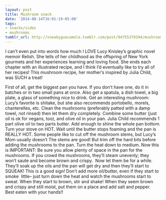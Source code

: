 ```yaml
---
layout: post
title: Mushroom snack
date: '2014-08-14T16:01:19-05:00'
tags:
- snacks/sides
- mushrooms
tumblr_url: http://sneakyguacamole.tumblr.com/post/94755379194/mushroom-snack
---
```

I can’t even put into words how much I LOVE Lucy Knisley’s graphic novel memoir Relish. She tells of her childhood as the offspring of New York gourmets and her experiences learning and loving food. She ends each chapter with an illustrated recipe, and I think I’d eventually like to try all of her recipes! This mushroom recipe, her mother’s inspired by Julia Child, was SUCH a treat!




First of all, get the biggest pan you have. If you don’t have one, do it in batches or in two small pans at once.
Also get a spatula, a dish towel, a big plate, a glass of something nice to drink.
Get an interesting mushroom: Lucy’s favorite is shitake, but she also recommends portobello, morels, chanterelles, etc.
Clean the mushrooms (preferably patted with a damp towel, not rinsed) then let them dry completely.
Combine some butter (just oil is ok for vegans, too), and olive oil in your pan. Julia Child recommends 1 part olive oil to two parts butter. Add enough to shine the whole pan bottom.
Turn your stove on HOT.
Wait until the butter stops foaming and the pan is REALLY HOT.
Some people like to cut off the mushroom stems, but Lucy’s Mom usually doesn’t The stems are good! But trim off the hard bits before adding the mushrooms to the pan.
Turn the heat down to medium.
Now this is IMPORTANT: Be sure you allow plenty of space in the pan for the mushrooms. If you crowd the mushrooms, they’ll steam unevenly; they won’t saute and become brown and crispy. 
Now let them be for a while. They’ll soak up the oils and the pan will get dry and then they’ll start to SQUEAK! This is a good sign! Don’t add more oil/butter, even if they start to smoke  little– just turn down the heat and watch the mushrooms start to sweat.
When they start to brown, stir and shake!
When they seem brown and crispy and still moist, put them on a place and add salt and pepper. 
Best eaten with your hands!!
